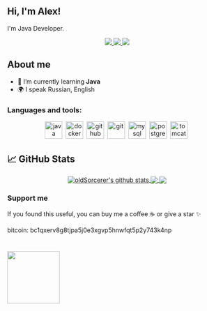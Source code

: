 ## Hi, I'm Alex! ##
 I'm Java Developer.

<p align='center'>
   <a href="https://t.me/oldSorcerer">
       <img src="https://img.shields.io/badge/Telegram-2CA5E0?style=for-the-badge&logo=telegram&logoColor=white"/>
   </a>
   
  <a href="https://www.linkedin.com/in/oldSorcerer">
       <img src="https://img.shields.io/badge/linkedin-%230077B5.svg?&style=for-the-badge&logo=linkedin&logoColor=white"/>
   </a>
   
   
   <a href="https://instagram.com/oldSorcerer">
       <img src="https://img.shields.io/badge/Instagram-E4405F?style=for-the-badge&logo=instagram&logoColor=white"/>
   </a>
   
</div>

## About me ##

- 🌱 I’m currently learning **Java**
- 🌍 I speak Russian, English

### Languages and tools: 

<div align="center">
  <img src="https://cdn.jsdelivr.net/gh/devicons/devicon/icons/java/java-original.svg" title ="java" width="40" height="40"/>&nbsp;
  <img src="https://cdn.jsdelivr.net/gh/devicons/devicon/icons/docker/docker-original.svg" title ="docker" width="40" height="40"/>&nbsp;
  <img src="https://cdn.jsdelivr.net/gh/devicons/devicon/icons/github/github-original-wordmark.svg" title ="github" width="40" height="40"/>&nbsp;
  <img src="https://cdn.jsdelivr.net/gh/devicons/devicon/icons/git/git-original-wordmark.svg" title ="git" width="40" height="40"/>&nbsp;
  <img src="https://cdn.jsdelivr.net/gh/devicons/devicon/icons/mysql/mysql-original-wordmark.svg" title ="mysql" width="40" height="40"/>&nbsp;
  <img src="https://cdn.jsdelivr.net/gh/devicons/devicon/icons/postgresql/postgresql-original-wordmark.svg" title ="postgresql" width="40" height="40"/>&nbsp;
  <img src="https://cdn.jsdelivr.net/gh/devicons/devicon/icons/tomcat/tomcat-original-wordmark.svg" title ="tomcat" width="40" height="40"/>&nbsp;

  </div>

## 📈 GitHub Stats ## 

<!-- Light Mode -->
<div align="center">
<a href="https://github-readme-stats.vercel.app/api?username=oldSorcerer&show_icons=true&include_all_commits=true&rank_icon=percentile&exclude_repo=github-readme-stats&theme=default&hide_border=true">
<img align="center" src="https://github-readme-stats.vercel.app/api?username=oldSorcerer&show_icons=true&include_all_commits=true&rank_icon=percentile&exclude_repo=github-readme-stats&theme=default&hide_border=true" alt="oldSorcerer's github stats"/>
</a>
<a href="https://github-readme-stats.vercel.app/api/top-langs/?username=oldSorcerer&layout=compact&theme=default&hide_border=true&langs_count=4">
<img align="center" src="https://github-readme-stats.vercel.app/api/top-langs/?username=oldSorcerer&layout=compact&theme=default&hide_border=true&langs_count=4"/>
</a> 
<a href="https://github-readme-stats.vercel.app/api/wakatime?username=oldSorcerer\&layout=compact&langs_count=4">
<img align="center" src="https://github-readme-stats.vercel.app/api/wakatime?username=oldSorcerer\&layout=compact&langs_count=4"/>
</a>
</div>

### Support me ###

If you found this useful, you can buy me a coffee ☕️ or give a star ✨

bitcoin: bc1qxerv8g8tjpa5j0e3xgvp5hnwfqt5p2y743k4np


<div style="margin: 40px 0">
   <a href="https://github.com/oldSorcerer/github-profile-views-counter">
       <img width="120px" src="https://komarev.com/ghpvc/?username=oldSorcerer&color=DE002D&style=plastic">
   </a>
</div>



